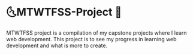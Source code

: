 # 🌜MTWTFSS-Project 🌛
MTWTFSS project is a compilation of my capstone projects where I learn web development. This project is to see my progress in learning web development and what is more to create. 
